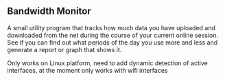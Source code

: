 Bandwidth Monitor 
---
 A small utility program that tracks how much data you have uploaded and downloaded from the net during the course of your current online session. See if you can find out what periods of the day you use more and less and generate a report or graph that shows it.

Only works on Linux platform, need to add dynamic detection of active interfaces, at the moment only works with wifi interfaces

